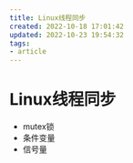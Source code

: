 ```yaml
---
title: Linux线程同步
created: 2022-10-18 17:01:42
updated: 2022-10-23 19:54:32
tags: 
- article
---
```


# Linux线程同步

- mutex锁
- 条件变量
- 信号量
